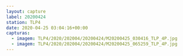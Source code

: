 ```yaml
---
layout: capture
label: 20200424
station: TLP4
date: 2020-04-25 03:04:16+00:00
capturas:
  - imagem: TLP4/2020/202004/20200424/M20200425_030416_TLP_4P.jpg
  - imagem: TLP4/2020/202004/20200424/M20200425_065259_TLP_4P.jpg
---
```

